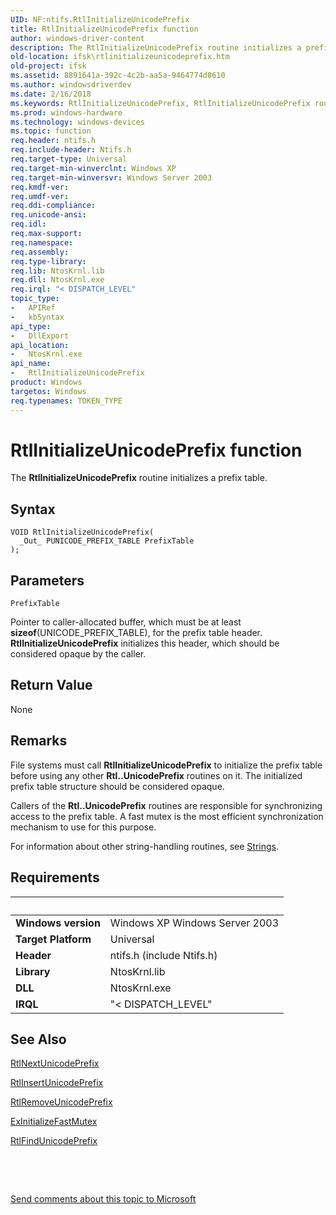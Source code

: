 ```yaml
---
UID: NF:ntifs.RtlInitializeUnicodePrefix
title: RtlInitializeUnicodePrefix function
author: windows-driver-content
description: The RtlInitializeUnicodePrefix routine initializes a prefix table.
old-location: ifsk\rtlinitializeunicodeprefix.htm
old-project: ifsk
ms.assetid: 8891641a-392c-4c2b-aa5a-9464774d8610
ms.author: windowsdriverdev
ms.date: 2/16/2018
ms.keywords: RtlInitializeUnicodePrefix, RtlInitializeUnicodePrefix routine [Installable File System Drivers], ifsk.rtlinitializeunicodeprefix, ntifs/RtlInitializeUnicodePrefix, rtlref_cc6170fe-7f41-45ac-909c-75e341ad8d9c.xml
ms.prod: windows-hardware
ms.technology: windows-devices
ms.topic: function
req.header: ntifs.h
req.include-header: Ntifs.h
req.target-type: Universal
req.target-min-winverclnt: Windows XP
req.target-min-winversvr: Windows Server 2003
req.kmdf-ver: 
req.umdf-ver: 
req.ddi-compliance: 
req.unicode-ansi: 
req.idl: 
req.max-support: 
req.namespace: 
req.assembly: 
req.type-library: 
req.lib: NtosKrnl.lib
req.dll: NtosKrnl.exe
req.irql: "< DISPATCH_LEVEL"
topic_type:
-	APIRef
-	kbSyntax
api_type:
-	DllExport
api_location:
-	NtosKrnl.exe
api_name:
-	RtlInitializeUnicodePrefix
product: Windows
targetos: Windows
req.typenames: TOKEN_TYPE
---
```



# RtlInitializeUnicodePrefix function
The <b>RtlInitializeUnicodePrefix</b> routine initializes a prefix table.

## Syntax

````
VOID RtlInitializeUnicodePrefix(
  _Out_ PUNICODE_PREFIX_TABLE PrefixTable
);
````

## Parameters

`PrefixTable`

Pointer to caller-allocated buffer, which must be at least <b>sizeof</b>(UNICODE_PREFIX_TABLE), for the prefix table header. <b>RtlInitializeUnicodePrefix</b> initializes this header, which should be considered opaque by the caller.


## Return Value

None

## Remarks

File systems must call <b>RtlInitializeUnicodePrefix</b> to initialize the prefix table before using any other <b>Rtl..UnicodePrefix</b> routines on it. The initialized prefix table structure should be considered opaque.

Callers of the <b>Rtl..UnicodePrefix</b> routines are responsible for synchronizing access to the prefix table. A fast mutex is the most efficient synchronization mechanism to use for this purpose. 

For information about other string-handling routines, see <a href="https://msdn.microsoft.com/library/windows/hardware/ff563884">Strings</a>.

## Requirements
| &nbsp; | &nbsp; |
| ---- |:---- |
| **Windows version** | Windows XP Windows Server 2003 |
| **Target Platform** | Universal |
| **Header** | ntifs.h (include Ntifs.h) |
| **Library** | NtosKrnl.lib |
| **DLL** | NtosKrnl.exe |
| **IRQL** | "< DISPATCH_LEVEL" |

## See Also

<a href="..\ntifs\nf-ntifs-rtlnextunicodeprefix.md">RtlNextUnicodePrefix</a>



<a href="..\ntifs\nf-ntifs-rtlinsertunicodeprefix.md">RtlInsertUnicodePrefix</a>



<a href="..\ntifs\nf-ntifs-rtlremoveunicodeprefix.md">RtlRemoveUnicodePrefix</a>



<a href="..\wdm\nf-wdm-exinitializefastmutex.md">ExInitializeFastMutex</a>



<a href="..\ntifs\nf-ntifs-rtlfindunicodeprefix.md">RtlFindUnicodePrefix</a>



 

 

<a href="mailto:wsddocfb@microsoft.com?subject=Documentation%20feedback [ifsk\ifsk]:%20RtlInitializeUnicodePrefix routine%20 RELEASE:%20(2/16/2018)&amp;body=%0A%0APRIVACY STATEMENT%0A%0AWe use your feedback to improve the documentation. We don't use your email address for any other purpose, and we'll remove your email address from our system after the issue that you're reporting is fixed. While we're working to fix this issue, we might send you an email message to ask for more info. Later, we might also send you an email message to let you know that we've addressed your feedback.%0A%0AFor more info about Microsoft's privacy policy, see http://privacy.microsoft.com/en-us/default.aspx." title="Send comments about this topic to Microsoft">Send comments about this topic to Microsoft</a>